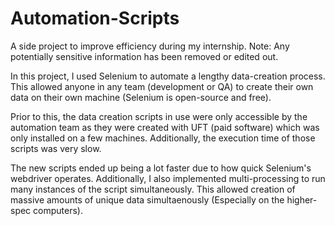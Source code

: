 # Automation-Scripts

A side project to improve efficiency during my internship.
Note: Any potentially sensitive information has been removed or edited out. 


In this project, I used Selenium to automate a lengthy data-creation process. 
This allowed anyone in any team (development or QA) to create their own data 
on their own machine (Selenium is open-source and free).

Prior to this, the data creation scripts in use were only accessible by the automation team 
as they were created with UFT (paid software) which was only installed on a few machines. 
Additionally, the execution time of those scripts was very slow. 


The new scripts ended up being a lot faster due to how quick Selenium's webdriver operates. 
Additionally, I also implemented multi-processing to run many instances of the script simultaneously. 
This allowed creation of massive amounts of unique data simultaenously (Especially on the higher-spec
computers).

